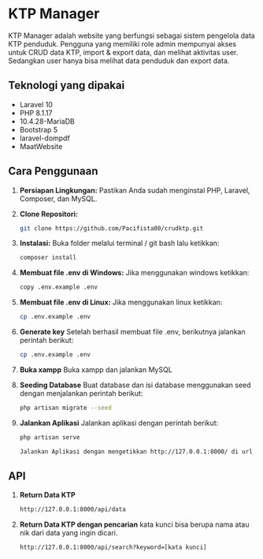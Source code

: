 # KTP Manager


KTP Manager adalah website yang berfungsi sebagai sistem pengelola data KTP penduduk. Pengguna yang memiliki role admin mempunyai akses untuk CRUD data KTP, import & export data, dan melihat aktivitas user. Sedangkan user hanya bisa melihat data penduduk dan export data.

## Teknologi yang dipakai

- Laravel 10
- PHP 8.1.17
- 10.4.28-MariaDB
- Bootstrap 5
- laravel-dompdf
- MaatWebsite

## Cara Penggunaan

1. **Persiapan Lingkungan:**
   Pastikan Anda sudah menginstal PHP, Laravel, Composer, dan MySQL.

2. **Clone Repositori:**
   ```bash
   git clone https://github.com/Pacifista00/crudktp.git

3. **Instalasi:**
   Buka folder melalui terminal / git bash lalu ketikkan:
   ```bash
   composer install

4. **Membuat file .env di Windows:**
   Jika menggunakan windows ketikkan:
   ```bash
   copy .env.example .env

5. **Membuat file .env di Linux:**
   Jika menggunakan linux ketikkan:
   ```bash
   cp .env.example .env

6. **Generate key**
   Setelah berhasil membuat file .env, berikutnya jalankan perintah berikut:
   ```bash
   cp .env.example .env

7. **Buka xampp**
   Buka xampp dan jalankan MySQL
   
8. **Seeding Database**
   Buat database dan isi database menggunakan seed dengan menjalankan perintah berikut:
   ```bash
   php artisan migrate --seed
   
9. **Jalankan Aplikasi**
   Jalankan aplikasi dengan perintah berikut:
   ```bash
   php artisan serve

   Jalankan Aplikasi dengan mengetikkan http://127.0.0.1:8000/ di url browser.
   

## API
1. **Return Data KTP**
   ```bash
   http://127.0.0.1:8000/api/data

2. **Return Data KTP dengan pencarian**
   kata kunci bisa berupa nama atau nik dari data yang ingin dicari.
   ```bash
   http://127.0.0.1:8000/api/search?keyword=[kata kunci]




   

   


